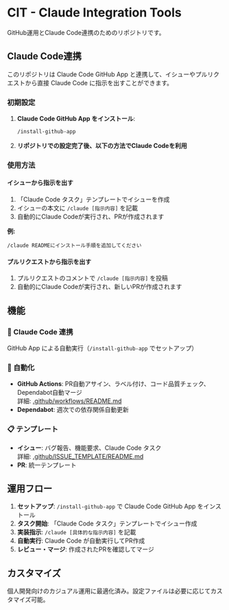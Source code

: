 # CIT - Claude Integration Tools

GitHub運用とClaude Code連携のためのリポジトリです。

## Claude Code連携

このリポジトリは Claude Code GitHub App と連携して、イシューやプルリクエストから直接 Claude Code に指示を出すことができます。

### 初期設定

1. **Claude Code GitHub App をインストール**:
   ```bash
   /install-github-app
   ```

2. **リポジトリでの設定完了後、以下の方法でClaude Codeを利用**

### 使用方法

#### イシューから指示を出す

1. 「Claude Code タスク」テンプレートでイシューを作成
2. イシューの本文に `/claude [指示内容]` を記載
3. 自動的にClaude Codeが実行され、PRが作成されます

**例:**
```
/claude READMEにインストール手順を追加してください
```

#### プルリクエストから指示を出す

1. プルリクエストのコメントで `/claude [指示内容]` を投稿
2. 自動的にClaude Codeが実行され、新しいPRが作成されます

## 機能

### 🤖 Claude Code 連携
GitHub App による自動実行（`/install-github-app` でセットアップ）

### 🔄 自動化
- **GitHub Actions**: PR自動アサイン、ラベル付け、コード品質チェック、Dependabot自動マージ  
  詳細: [.github/workflows/README.md](.github/workflows/README.md)
- **Dependabot**: 週次での依存関係自動更新

### 📋 テンプレート
- **イシュー**: バグ報告、機能要求、Claude Code タスク  
  詳細: [.github/ISSUE_TEMPLATE/README.md](.github/ISSUE_TEMPLATE/README.md)
- **PR**: 統一テンプレート

## 運用フロー

1. **セットアップ**: `/install-github-app` で Claude Code GitHub App をインストール
2. **タスク開始**: 「Claude Code タスク」テンプレートでイシュー作成  
3. **実装指示**: `/claude [具体的な指示内容]` を記載
4. **自動実行**: Claude Code が自動実行してPR作成
5. **レビュー・マージ**: 作成されたPRを確認してマージ

## カスタマイズ

個人開発向けのカジュアル運用に最適化済み。設定ファイルは必要に応じてカスタマイズ可能。